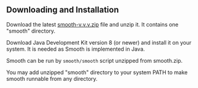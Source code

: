 Downloading and Installation
----------------------------

Download the latest
[smooth-v.v.v.zip](https://github.com/mikosik/smooth-build/releases)
file and unzip it. It contains one "smooth" directory.

Download Java Development Kit version 8 (or newer) and install it on your
system. 
It is needed as Smooth is implemented in Java.

Smooth can be run by `smooth/smooth` script unzipped from smooth.zip.

You may add unzipped "smooth" directory to your system PATH to make smooth
runnable from any directory.
